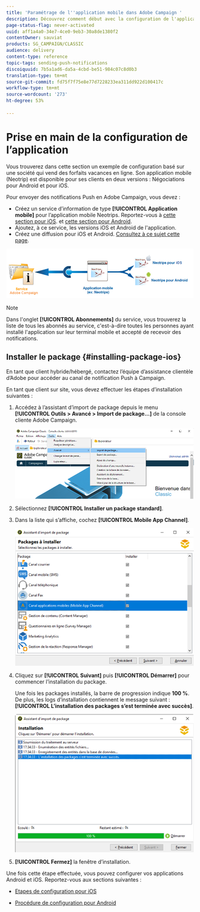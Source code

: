 ```yaml
---
title: 'Paramétrage de l''application mobile dans Adobe Campaign '
description: Découvrez comment début avec la configuration de l'application mobile
page-status-flag: never-activated
uuid: aff1a4a0-34e7-4ce0-9eb3-30a8de1380f2
contentOwner: sauviat
products: SG_CAMPAIGN/CLASSIC
audience: delivery
content-type: reference
topic-tags: sending-push-notifications
discoiquuid: 7b5a1ad6-da5a-4cbd-be51-984c07c8d0b3
translation-type: tm+mt
source-git-commit: fd75f7f75e8e77d7228233ea311dd922d100417c
workflow-type: tm+mt
source-wordcount: '273'
ht-degree: 53%

---
```



# Prise en main de la configuration de l’application

Vous trouverez dans cette section un exemple de configuration basé sur une société qui vend des forfaits vacances en ligne. Son application mobile (Neotrip) est disponible pour ses clients en deux versions : Négociations pour Android et pour iOS.

Pour envoyer des notifications Push en Adobe Campaign, vous devez :

* Créez un service d’information de type **[!UICONTROL Application mobile]** pour l’application mobile Neotrips. Reportez-vous à [cette section pour iOS](../../delivery/using/configuring-the-mobile-application.md#configuring-ios-service). et [cette section pour Android](../../delivery/using/configuring-the-mobile-application-android.md#configuring-android-service).
* Ajoutez, à ce service, les versions iOS et Android de l&#39;application.
* Créez une diffusion pour iOS et Android. [Consultez à ce sujet cette page](../../delivery/using/creating-notifications.md).

![](assets/nmac_service_diagram.png)

>[!NOTE]
>
>Dans l&#39;onglet **[!UICONTROL Abonnements]** du service, vous trouverez la liste de tous les abonnés au service, c&#39;est-à-dire toutes les personnes ayant installé l&#39;application sur leur terminal mobile et accepté de recevoir des notifications.

## Installer le package {#installing-package-ios}

En tant que client hybride/hébergé, contactez l’équipe d’assistance clientèle d’Adobe pour accéder au canal de notification Push à Campaign.

En tant que client sur site, vous devez effectuer les étapes d’installation suivantes :

1. Accédez à l’assistant d’import de package depuis le menu **[!UICONTROL Outils > Avancé > Import de package...]** de la console cliente Adobe Campaign.

   ![](assets/package_ios.png)

1. Sélectionnez **[!UICONTROL Installer un package standard]**.

1. Dans la liste qui s’affiche, cochez **[!UICONTROL Mobile App Channel]**.

   ![](assets/package_ios_2.png)

1. Cliquez sur **[!UICONTROL Suivant]** puis **[!UICONTROL Démarrer]** pour commencer l’installation du package.

   Une fois les packages installés, la barre de progression indique **100 %**. De plus, les logs d’installation contiennent le message suivant : **[!UICONTROL L’installation des packages s’est terminée avec succès]**.

   ![](assets/package_ios_3.png)

1. **[!UICONTROL Fermez]** la fenêtre d’installation.

Une fois cette étape effectuée, vous pouvez configurer vos applications Android et iOS.
Reportez-vous aux sections suivantes :

* [Etapes de configuration pour iOS](../../delivery/using/configuring-the-mobile-application.md)

* [Procédure de configuration pour Android](../../delivery/using/configuring-the-mobile-application-android.md)
